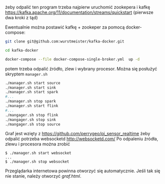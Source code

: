 żeby odpalić ten program trzeba najpierw uruchomić zookepera i kafkę
https://kafka.apache.org/11/documentation/streams/quickstart (pierwsze dwa kroki z tąd)

Ewentualnie można postawić kafkę + zookeper za pomocą docker-compose:
```bash
git clone git@github.com:wurstmeister/kafka-docker.git

cd kafka-docker

docker-compose --file docker-compose-single-broker.yml  up -d
```

potem trzeba odpalić źródło, zlew i wybrany procesor. Można się posłużyć skryptem `manager.sh`

```sh
./manager.sh start source
./manager.sh start sink
./manager.sh start spark
#...
./manager.sh stop spark
./manager.sh start flink
#...
./mangager.sh stop flink
./mangager.sh stop sink
./mangager.sh stop source
```

Graf jest wzięty z
https://github.com/perrygeo/pi_sensor_realtime
żeby odpalić potrzeba websocketd http://websocketd.com/
Po odpaleniu źródła, zlewu i procesora można zrobić
```
$ ./manager.sh start websocket
...
$ ./manager.sh stop websocket
```
Przeglądarka internetowa powinna otworzyć się automatycznie. Jeśli tak się nie stanie, należy otworzyć *graf.html*.

